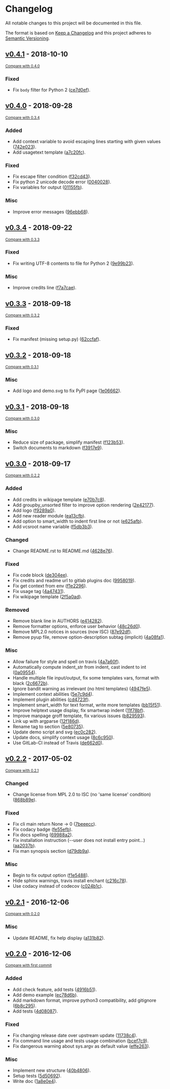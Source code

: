 # Changelog
All notable changes to this project will be documented in this file.

The format is based on [Keep a Changelog](http://keepachangelog.com/en/1.0.0/)
and this project adheres to [Semantic Versioning](http://semver.org/spec/v2.0.0.html).

<!-- insertion marker -->
## [v0.4.1](https://gitlab.com/pawamoy/shellman/tags/v0.4.1) - 2018-10-10

<small>[Compare with 0.4.0](https://gitlab.com/pawamoy/shellman/compare/v0.4.0...v0.4.1)</small>

### Fixed
- Fix `body` filter for Python 2 ([ce7d0ef](https://gitlab.com/pawamoy/shellman/commit/ce7d0ef1a4b6f7365580d06ff064504c38247d01)).

## [v0.4.0](https://gitlab.com/pawamoy/shellman/tags/v0.4.0) - 2018-09-28

<small>[Compare with 0.3.4](https://gitlab.com/pawamoy/shellman/compare/v0.3.4...v0.4.0)</small>

### Added
- Add context variable to avoid escaping lines starting with given values ([742e023](https://gitlab.com/pawamoy/shellman/commit/742e02321de656e80944d627a6cf727cbc6e66e0)).
- Add usagetext template ([a7c20fc](https://gitlab.com/pawamoy/shellman/commit/a7c20fc751990c229018fc1b6c01835f9da5c193)).

### Fixed
- Fix escape filter condition ([f32cd43](https://gitlab.com/pawamoy/shellman/commit/f32cd43a0b4d88f841e7e5fee9633f7f772637e8)).
- Fix python 2 unicode decode error ([0040028](https://gitlab.com/pawamoy/shellman/commit/0040028f245586bbdffe62b14218abc31539dc85)).
- Fix variables for output ([01155fb](https://gitlab.com/pawamoy/shellman/commit/01155fbf3fcb4c1beb3ad867a428783ae647af57)).

### Misc
- Improve error messages ([96ebb68](https://gitlab.com/pawamoy/shellman/commit/96ebb68c01b7b132666bb900d7f20f2f1c296d65)).

## [v0.3.4](https://gitlab.com/pawamoy/shellman/tags/v0.3.4) - 2018-09-22

<small>[Compare with 0.3.3](https://gitlab.com/pawamoy/shellman/compare/v0.3.3...v0.3.4)</small>

### Fixed
- Fix writing UTF-8 contents to file for Python 2 ([9e99b23](https://gitlab.com/pawamoy/shellman/commit/9e99b232d2c1171c9e3ee3b20f0f788b82d1d634)).

### Misc
- Improve credits line ([f7a7cae](https://gitlab.com/pawamoy/shellman/commit/f7a7cae8e1bf7363a73c127b542584e348dfae5c)).

## [v0.3.3](https://gitlab.com/pawamoy/shellman/tags/v0.3.3) - 2018-09-18

<small>[Compare with 0.3.2](https://gitlab.com/pawamoy/shellman/compare/v0.3.2...v0.3.3)</small>

### Fixed
- Fix manifest (missing setup.py) ([62ccfaf](https://gitlab.com/pawamoy/shellman/commit/62ccfaf90c4bd301c625101763462bc0c5374567)).

## [v0.3.2](https://gitlab.com/pawamoy/shellman/tags/v0.3.2) - 2018-09-18

<small>[Compare with 0.3.1](https://gitlab.com/pawamoy/shellman/compare/v0.3.1...v0.3.2)</small>

### Misc
- Add logo and demo.svg to fix PyPI page ([1e06662](https://gitlab.com/pawamoy/shellman/commit/1e066626e7bcfb919e4d0ce4508b9305a962551a)).

## [v0.3.1](https://gitlab.com/pawamoy/shellman/tags/v0.3.1) - 2018-09-18

<small>[Compare with 0.3.0](https://gitlab.com/pawamoy/shellman/compare/v0.3.0...v0.3.1)</small>

### Misc
- Reduce size of package, simplify manifest ([f123b53](https://gitlab.com/pawamoy/shellman/commit/f123b53fc973e05db36f5370d48647d56c571dcf)).
- Switch documents to markdown ([f3917e9](https://gitlab.com/pawamoy/shellman/commit/f3917e9c46566898681e075bbc45afb7151e015f)).

## [v0.3.0](https://gitlab.com/pawamoy/shellman/tags/v0.3.0) - 2018-09-17

<small>[Compare with 0.2.2](https://gitlab.com/pawamoy/shellman/compare/v0.2.2...v0.3.0)</small>

### Added
- Add credits in wikipage template ([e70b7c8](https://gitlab.com/pawamoy/shellman/commit/e70b7c8fa4acef2acf1bd7a0dfd96383ef50fec4)).
- Add groupby_unsorted filter to improve option rendering ([2e42177](https://gitlab.com/pawamoy/shellman/commit/2e421776319e8422ddf3191c98666e4c43e1ae16)).
- Add logo ([f9289a0](https://gitlab.com/pawamoy/shellman/commit/f9289a0edbdc53ea16bfbc07bf4ac873ae8548f0)).
- Add new reader module ([ea13cfb](https://gitlab.com/pawamoy/shellman/commit/ea13cfb4a31f9cee2f1a108fd9e1103cb5afda28)).
- Add option to smart_width to indent first line or not ([e625afb](https://gitlab.com/pawamoy/shellman/commit/e625afbe1ba9a851bed40e4792d6fcd0e9fafab1)).
- Add vcsroot name variable ([f5db3b3](https://gitlab.com/pawamoy/shellman/commit/f5db3b35f953a82eba64fc375e4f4638457b1e03)).

### Changed
- Change README.rst to README.md ([4628e76](https://gitlab.com/pawamoy/shellman/commit/4628e76bce717ea3ab47b7f29114caa7e1d50084)).

### Fixed
- Fix code block ([de304ee](https://gitlab.com/pawamoy/shellman/commit/de304eeb56ae2d3431ab6c5db9fdca7100ee2dbd)).
- Fix credits and readme url to gitlab plugins doc ([9958019](https://gitlab.com/pawamoy/shellman/commit/9958019791d981ea566a1973c4f8aa47ae2d5ac2)).
- Fix get context from env ([f1e2296](https://gitlab.com/pawamoy/shellman/commit/f1e2296646ecf523c559e7db3bdcd14779dd01fd)).
- Fix usage tag ([4a47431](https://gitlab.com/pawamoy/shellman/commit/4a474311f748f70a07fceb8acfbabdaba634b3eb)).
- Fix wikipage template ([2f5a0ad](https://gitlab.com/pawamoy/shellman/commit/2f5a0adf3ec8a28c242d1bcad426030fda9ac224)).

### Removed
- Remove blank line in AUTHORS ([e414282](https://gitlab.com/pawamoy/shellman/commit/e414282316518aa2a5f8895433f576d659720195)).
- Remove formatter options, enforce user behavior ([48c26d0](https://gitlab.com/pawamoy/shellman/commit/48c26d03e328272b1001134c86be6d79e1736a90)).
- Remove MPL2.0 notices in sources (now ISC) ([87e92df](https://gitlab.com/pawamoy/shellman/commit/87e92df8b9577968db090ac00bada17086368574)).
- Remove pyup file, remove option-description subtag (implicit) ([4a08fa1](https://gitlab.com/pawamoy/shellman/commit/4a08fa1e42f5972cf462419f7869db6f9a5aafd9)).

### Misc
- Allow failure for style and spell on travis ([4a7a60f](https://gitlab.com/pawamoy/shellman/commit/4a7a60f208dcd654b7f9618b0157ffa584be3bea)).
- Automatically compute indent_str from indent, cast indent to int ([0a09554](https://gitlab.com/pawamoy/shellman/commit/0a0955499450aa5c4069b5fafc38abc0db409094)).
- Handle multiple file input/output, fix some templates vars, format with black ([2c6672b](https://gitlab.com/pawamoy/shellman/commit/2c6672b47b04082865528e6028dd1fd3645c7058)).
- Ignore bandit warning as irrelevant (no html templates) ([4947fe5](https://gitlab.com/pawamoy/shellman/commit/4947fe59d912a954e775944f40da2be94dc095da)).
- Implement context abilities ([5e7c9d4](https://gitlab.com/pawamoy/shellman/commit/5e7c9d4bcc3ddc52caca079a625a927959853843)).
- Implement plugin abilities ([cd4723f](https://gitlab.com/pawamoy/shellman/commit/cd4723f84771d2d5f60fd0dc047d597b708a1c31)).
- Implement smart_width for text format, write more templates ([bb15f51](https://gitlab.com/pawamoy/shellman/commit/bb15f518085c903033b8f9c007c67aba97db03da)).
- Improve helptext usage display, fix smartwrap indent ([11f78bf](https://gitlab.com/pawamoy/shellman/commit/11f78bfcfb043fadc943ac60147293d74c6088d9)).
- Improve manpage groff template, fix various issues ([b829593](https://gitlab.com/pawamoy/shellman/commit/b82959337e7f3c6801533c02976e74f55e268ff9)).
- Link up with argparse ([12f186d](https://gitlab.com/pawamoy/shellman/commit/12f186dd1905f270fc095ff1539d0416d8911afc)).
- Rename tag to section ([5e80735](https://gitlab.com/pawamoy/shellman/commit/5e80735f7f23c2dc9ca63dca94286f0a8763272b)).
- Update demo script and svg ([ec0c282](https://gitlab.com/pawamoy/shellman/commit/ec0c282b282cf23fc97b2767928109d19df37f6d)).
- Update docs, simplify context usage ([8c6c950](https://gitlab.com/pawamoy/shellman/commit/8c6c950f14f2b3f8502e16f2e9ff0fe209b00259)).
- Use GitLab-CI instead of Travis ([de662d0](https://gitlab.com/pawamoy/shellman/commit/de662d03c8b4ee7cb4a35c2b1909da6415de597d)).


## [v0.2.2](https://gitlab.com/pawamoy/shellman/tags/v0.2.2) - 2017-05-02

<small>[Compare with 0.2.1](https://gitlab.com/pawamoy/shellman/compare/v0.2.1...v0.2.2)</small>

### Changed
- Change license from MPL 2.0 to ISC (no 'same license' condition) ([868b89e](https://gitlab.com/pawamoy/shellman/commit/868b89ee7df7af36fdc3e4ce424a241867e89c24)).

### Fixed
- Fix cli main return None -> 0 ([7beeecc](https://gitlab.com/pawamoy/shellman/commit/7beeeccb559606bb2b338f2426fb3f5b91f840e7)).
- Fix codacy badge ([fe55efb](https://gitlab.com/pawamoy/shellman/commit/fe55efbd2cd205df1f9b1ce8b02f2dd2d101ba6e)).
- Fix docs spelling ([69988a2](https://gitlab.com/pawamoy/shellman/commit/69988a2e70e18108525ce6bf412cb743441b3516)).
- Fix installation instruction (--user does not install entry point...) ([aa2037b](https://gitlab.com/pawamoy/shellman/commit/aa2037b627ce2e6e2fb1b83fa1fb0669545756ec)).
- Fix man synopsis section ([d79db9a](https://gitlab.com/pawamoy/shellman/commit/d79db9a2c0e361374b1d8e8e376d95599605e9a0)).

### Misc
- Begin to fix output option ([f1e5488](https://gitlab.com/pawamoy/shellman/commit/f1e5488f997a065d26c5f20d00afd7efe93e234d)).
- Hide sphinx warnings, travis install enchant ([c216c78](https://gitlab.com/pawamoy/shellman/commit/c216c780a3502b795bf96a3269f263aeac2c1a08)).
- Use codacy instead of codecov ([c024b1c](https://gitlab.com/pawamoy/shellman/commit/c024b1ce8bfaf0aa7f0d71378d528cebd8e96c46)).


## [v0.2.1](https://gitlab.com/pawamoy/shellman/tags/v0.2.1) - 2016-12-06

<small>[Compare with 0.2.0](https://gitlab.com/pawamoy/shellman/compare/v0.2.0...v0.2.1)</small>

### Misc
- Update README, fix help display ([a131b82](https://gitlab.com/pawamoy/shellman/commit/a131b82d84d68e4dfa5211cdc5dd26c930fa33c1)).


## [v0.2.0](https://gitlab.com/pawamoy/shellman/tags/v0.2.0) - 2016-12-06

<small>[Compare with first commit](https://gitlab.com/pawamoy/shellman/compare/7c77c2bda82a2808aacc4500e01b33f082325ec5...v0.2.0)</small>

### Added
- Add check feature, add tests ([4916b51](https://gitlab.com/pawamoy/shellman/commit/4916b514b85fcf6a87a81fe0d3ac6ed4f8bc1011)).
- Add demo example ([ec78d6b](https://gitlab.com/pawamoy/shellman/commit/ec78d6bc2c238c02685e260494be37a510d0f015)).
- Add markdown format, improve python3 compatibility, add gitignore ([6b8c295](https://gitlab.com/pawamoy/shellman/commit/6b8c2959e340bd999177b99c4f1a70286a19aaab)).
- Add tests ([4d08087](https://gitlab.com/pawamoy/shellman/commit/4d080877799e33fba2b8a5ee0133257763ac80c2)).

### Fixed
- Fix changing release date over upstream update ([11738c4](https://gitlab.com/pawamoy/shellman/commit/11738c4484efae0535aa97abd77911752d8d4f47)).
- Fix command line usage and tests usage combination ([bcef7c9](https://gitlab.com/pawamoy/shellman/commit/bcef7c9b5413584c740de2c028f0786e3c8ef48a)).
- Fix dangerous warning about sys.argv as default value ([effe263](https://gitlab.com/pawamoy/shellman/commit/effe26350d8a0516a890c265b195089f83a7fda0)).

### Misc
- Implement new structure ([40b4806](https://gitlab.com/pawamoy/shellman/commit/40b48063b02b5cae1c7074f0921b411fb2aed9f6)).
- Setup tests ([5d50692](https://gitlab.com/pawamoy/shellman/commit/5d50692ab5c49644039eab74d467335fded253c0)).
- Write doc ([1a8e0e4](https://gitlab.com/pawamoy/shellman/commit/1a8e0e4d4624d8ca0eeb66dd78eb3d8b65a11f45)).



